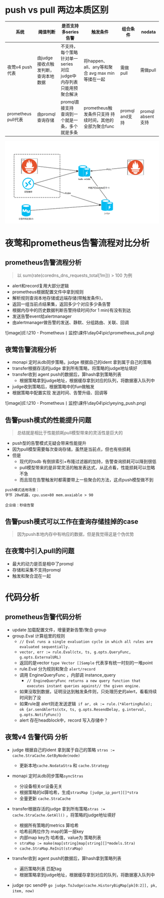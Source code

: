 # push vs pull 两边本质区别

|  系统   | 阈值判断 | 是否支持多series告警  | 触发条件 | 组合条件 |  nodata | 
|  ----  | ----  | ---- | ---- | ---- | ---- |
| 夜莺v4 push代表	| 由judge接收点触发判断，查询本地数据 |	不支持，每个策略针对单一series<br>对应judge中内存列表<br>只能用预聚合解决 | 将happen、all、any等和聚合 avg max min等揉在一起 | 需做pull   |   需做pull   |  
| prometheus pull代表	| 由promql 查询存储 | promql直接支持<br>查询到一个就是一条，多个就是多条 | prometheus触发条件只支持 持续时间，其他的全部为聚合func | promql and支持  |   promql absent支持  |  

![image](./pic/pull_vs_push.png)

# 夜莺和prometheus告警流程对比分析



## prometheus告警流程分析

> 以 sum(rate(coredns_dns_requests_total[1m])) > 100 为例
- alert和record复用大部分逻辑
- prometheus根据配置文件中拿到规则 
- 解析规则查询本地存储或远端存储(带触发条件)，
- 返回一组当前点结果集，返回多少个对应多少条告警
- 根据内存中的历史数据判断告警持续时间(for 1 min)有没有到达
- 发送告警event给alertmanager
- 由alertmanager做告警的发送、静默、分组路由、关联、回调

![image](E:\210 - Prometheus丨监控\课件\day04\pic\prometheus_pull.png)

## 夜莺告警流程分析
- monapi 定时从db同步策略，judge 根据自己的ident 拿到属于自己的策略
- transfer根据存活的judge 拿到所有策略，将策略的judge地址填好
- transfer收到 agent push的数据后，算hash拿到策略列表
    - 根据策略拿到judge地址，根据缓存拿到对应的队列，将数据塞入队列中
- judge收到策略后，根据策略中的fun做触发
- 根据策略中配置实现 发送时间、告警升级、回调等

![image](E:\210 - Prometheus丨监控\课件\day04\pic\yeying_push.png)



## 告警push模式的性能提升问题
> 总结就是相比于性能损耗pull模型带来的灵活性是巨大的
- push型的告警模式无疑会带来性能提升
- 因为pull模型需要每次查询存储，虽然是当前点，但也有些损耗
- 但是
    - 现代的tsdb 有倒排索引+布隆过滤器的加持，告警查询损耗可以降到很低
    - pull模型带来的是非常灵活的触发表达式，从这点看，性能损耗可以忽略不急
    - 而且现在告警触发时都需要带上一些聚合的方法，这点push模型做不到

```
push模式适用场景：
字节 20w机器，cpu.use>80 mem.avaiable > 90

企业级：秒级告警
```



## 告警push模式可以工作在查询存储挂掉的case
> 因为push本地内存中有响应的数据，但是我觉得这是个伪优势

## 在夜莺中引入pull的问题
- 最大的动力是否是相中了promql 
- 存储和采集不支持promql
- 触发和聚合混在一起


# 代码分析



## prometheus告警代码分析
- update 加载配置文件，增量更新告警/聚合 group
- group.Eval 计算组里的规则
    - `// Eval runs a single evaluation cycle in which all rules are evaluated sequentially.`
    - `vector, err := rule.Eval(ctx, ts, g.opts.QueryFunc, g.opts.ExternalURL)`
    - 返回的是vector `type Vector []Sample` 代表享有统一时刻的一堆point
    - rule.Eval 分为规则和聚合 `alert/record`
    - 调用 EngineQueryFunc ，内部调 instance_query
        - `// EngineQueryFunc returns a new query function that executes instant queries against// the given engine.`
    - 如果没取到数据，证明没达到触发条件则，只处理历史的alert，看看持续时间到了没
    -  如果rule是 alert则走发送逻辑`	if ar, ok := rule.(*AlertingRule); ok {ar.sendAlerts(ctx, ts, g.opts.ResendDelay, g.interval, g.opts.NotifyFunc)}`    
    - alert 存在headblock中，record 写入存储中？
    


## 夜莺v4 告警代码 分析
- judge 根据自己的ident 拿到属于自己的策略 `stras := cache.StraCache.GetByNode(node)`
    - 更新本地`cache.NodataStra` 和 `cache.Strategy`
    
- monapi 定时从db同步策略`syncStras`
    - 分设备相关or设备无关
    - 根据策略的id算哈希，生成`strasMap [judge_ip_port][]*stra`
    - 全量更新 `cache.StraCache`

- transfer根据存活的judge 拿到所有策略`stras := cache.StraCache.GetAll()` ，将策略的judge地址填好
    - 根据所有策略的metrics 算哈希
    - 哈希前两位作为 map的第一层key
    - 内部map key为 哈希值，value为 策略列表
    - `straMap := make(map[string]map[string][]*models.Stra)`
    - `cache.StraMap.ReInit(straMap)`
    
- transfer收到 agent push的数据后，算hash拿到策略列表
    - 遍历策略列表 匹配tag
    - 根据策略拿到judge地址，根据缓存拿到对应的队列，将数据塞入队列中
    
- judge rpc send中 `go judge.ToJudge(cache.HistoryBigMap[pk[0:2]], pk, item, now)` 

